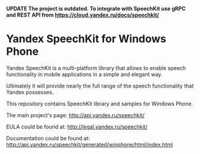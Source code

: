 **UPDATE The project is outdated. To integrate with SpeechKit use gRPC and REST API from https://cloud.yandex.ru/docs/speechkit/**

Yandex SpeechKit for Windows Phone
========================

Yandex SpeechKit is a multi-platform library that allows to enable speech functionality in mobile applications in a simple and elegant way.

Ultimately it will provide nearly the full range of the speech functionality that Yandex possesses.

This repository contains SpeechKit library and samples for Windows Phone.

The main project's page: http://api.yandex.ru/speechkit/

EULA could be found at: http://legal.yandex.ru/speechkit/

Documentation could be found at: http://api.yandex.ru/speechkit/generated/winphone/html/index.html

